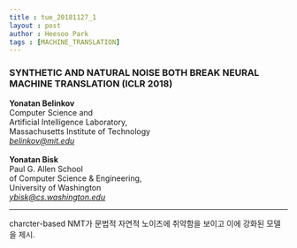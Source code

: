 ```yaml
---
title : tue_20181127_1
layout : post
author : Heesoo Park
tags : [MACHINE_TRANSLATION]
---
```


<h3>SYNTHETIC AND NATURAL NOISE BOTH BREAK
NEURAL MACHINE TRANSLATION (ICLR 2018)</h3>


<p>

<b>Yonatan Belinkov</b><br/>
Computer Science and<br/>
Artificial Intelligence Laboratory,<br/>
Massachusetts Institute of Technology<br/>
<em>belinkov@mit.edu</em><br/><br/>
<b>Yonatan Bisk</b><br/>
Paul G. Allen School<br/>
of Computer Science & Engineering,<br/>
University of Washington<br/>
<em>ybisk@cs.washington.edu</em>








</p>

<hr />
<p>
charcter-based NMT가 문법적 자연적 노이즈에 취약함을 보이고 이에 강화된 모델을 제시.
</p>
